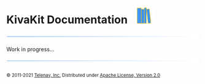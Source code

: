 # KivaKit Documentation &nbsp; ![](../graphics/icons/books/books-48.png)

![](../graphics/icons/horizontal-line/horizontal-line.png)


Work in progress...


![](../graphics/icons/horizontal-line/horizontal-line.png)

<sub>© 2011-2021 [Telenav, Inc.](http://telenav.com) Distributed under [Apache License, Version 2.0](LICENSE)</sub>  
